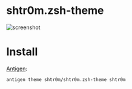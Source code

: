 # shtr0m.zsh-theme

![screenshot](https://raw.github.com/shtr0m/shtr0m.zsh-theme/master/screen.png)

Install
=======

[Antigen](https://github.com/zsh-users/antigen):
```
antigen theme shtr0m/shtr0m.zsh-theme shtr0m
```
